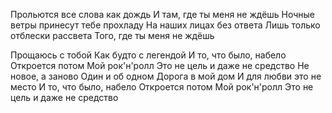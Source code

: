 Прольются все слова как дождь
И там, где ты меня не ждёшь
Ночные ветры принесут тебе прохладу
На наших лицах без ответа
Лишь только отблески рассвета
Того, где ты меня не ждёшь

Прощаюсь с тобой 
Как будто с легендой 
И то, что было, набело 
Откроется потом Мой рок'н'ролл 
Это не цель и даже не средство 
Не новое, а заново 
Один и об одном 
Дорога в мой дом 
И для любви это не место 
И то, что было, набело 
Откроется потом 
Мой рок'н'ролл
Это не цель и даже не средство 